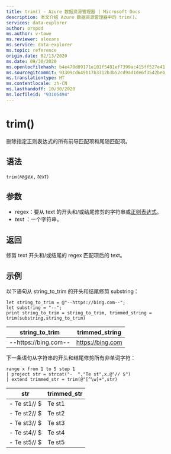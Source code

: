 ```yaml
---
title: trim() - Azure 数据资源管理器 | Microsoft Docs
description: 本文介绍 Azure 数据资源管理器中的 trim()。
services: data-explorer
author: orspod
ms.author: v-tawe
ms.reviewer: alexans
ms.service: data-explorer
ms.topic: reference
origin.date: 02/13/2020
ms.date: 09/30/2020
ms.openlocfilehash: b4e470d09171e101f5481ef7399ac415ff527e41
ms.sourcegitcommit: 93309cd649b17b3312b3b52cd9ad1de6f3542beb
ms.translationtype: HT
ms.contentlocale: zh-CN
ms.lasthandoff: 10/30/2020
ms.locfileid: "93105494"
---
```

# <a name="trim"></a>trim()

删除指定正则表达式的所有前导匹配项和尾随匹配项。

## <a name="syntax"></a>语法

`trim(`*regex*`,` *text*`)`

## <a name="arguments"></a>参数

* regex：要从 text 的开头和/或结尾修剪的字符串或[正则表达式](re2.md)。  
* *text* ：一个字符串。

## <a name="returns"></a>返回

修剪 text 开头和/或结尾的 regex 匹配项后的 text。

## <a name="example"></a>示例

以下语句从 string_to_trim 的开头和结尾修剪 substring：

```kusto
let string_to_trim = @"--https://bing.com--";
let substring = "--";
print string_to_trim = string_to_trim, trimmed_string = trim(substring,string_to_trim)
```

|string_to_trim|trimmed_string|
|---|---|
|--https://bing.com--|https://bing.com|

下一条语句从字符串的开头和结尾修剪所有非单词字符：

```kusto
range x from 1 to 5 step 1
| project str = strcat("-  ","Te st",x,@"// $")
| extend trimmed_str = trim(@"[^\w]+",str)
```

|str|trimmed_str|
|---|---|
|-  Te st1// $|Te st1|
|-  Te st2// $|Te st2|
|-  Te st3// $|Te st3|
|-  Te st4// $|Te st4|
|-  Te st5// $|Te st5|


 
